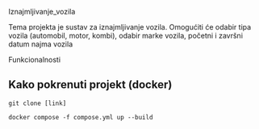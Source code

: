 Iznajmljivanje_vozila


Tema projekta je sustav za iznajmljivanje vozila. Omogućiti će odabir tipa vozila (automobil, motor, kombi), odabir marke vozila, početni i završni datum najma vozila

Funkcionalnosti


## Kako pokrenuti projekt (docker)

```
git clone [link]
```

```
docker compose -f compose.yml up --build
```